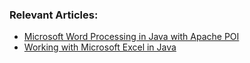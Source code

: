 ### Relevant Articles:
- [Microsoft Word Processing in Java with Apache POI](http://www.nklkarthi.com/java-microsoft-word-with-apache-poi)
- [Working with Microsoft Excel in Java](http://www.nklkarthi.com/java-microsoft-excel)
